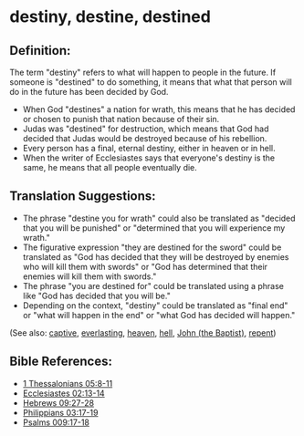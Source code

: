 # destiny, destine, destined #

## Definition: ##

The term "destiny" refers to what will happen to people in the future. If someone is "destined" to do something, it means that what that person will do in the future has been decided by God.

* When God "destines" a nation for wrath, this means that he has decided or chosen to punish that nation because of their sin.
* Judas was "destined" for destruction, which means that God had decided that Judas would be destroyed because of his rebellion.
* Every person has a final, eternal destiny, either in heaven or in hell.
* When the writer of Ecclesiastes says that everyone's destiny is the same, he means that all people eventually die.

## Translation Suggestions: ##

* The phrase "destine you for wrath" could also be translated as "decided that you will be punished" or "determined that you will experience my wrath."
* The figurative expression "they are destined for the sword" could be translated as "God has decided that they will be destroyed by enemies who will kill them with swords" or "God has determined that their enemies will kill them with swords."
* The phrase "you are destined for" could be translated using a phrase like "God has decided that you will be."
* Depending on the context, "destiny" could be translated as "final end" or "what will happen in the end" or "what God has decided will happen."

(See also: [captive](../other/captive.md), [everlasting](../kt/eternity.md), [heaven](../kt/heaven.md), [hell](../kt/hell.md), [John (the Baptist)](../other/johnthebaptist.md), [repent](../kt/repent.md))

## Bible References: ##

* [1 Thessalonians 05:8-11](en/tn/1th/help/05/08)
* [Ecclesiastes 02:13-14](en/tn/ecc/help/02/13)
* [Hebrews 09:27-28](en/tn/heb/help/09/27)
* [Philippians 03:17-19](en/tn/php/help/03/17)
* [Psalms 009:17-18](en/tn/psa/help/09/17)